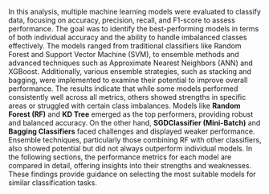 In this analysis, multiple machine learning models were evaluated to classify data, focusing on accuracy, precision, recall, and F1-score to assess performance. The goal was to identify the best-performing models in terms of both individual accuracy and the ability to handle imbalanced classes effectively. The models ranged from traditional classifiers like Random Forest and Support Vector Machine (SVM), to ensemble methods and advanced techniques such as Approximate Nearest Neighbors (ANN) and XGBoost. Additionally, various ensemble strategies, such as stacking and bagging, were implemented to examine their potential to improve overall performance.
The results indicate that while some models performed consistently well across all metrics, others showed strengths in specific areas or struggled with certain class imbalances. Models like **Random Forest (RF)** and **KD Tree** emerged as the top performers, providing robust and balanced accuracy. On the other hand, **SGDClassifier (Mini-Batch)** and **Bagging Classifiers** faced challenges and displayed weaker performance. Ensemble techniques, particularly those combining RF with other classifiers, also showed potential but did not always outperform individual models.
In the following sections, the performance metrics for each model are compared in detail, offering insights into their strengths and weaknesses. These findings provide guidance on selecting the most suitable models for similar classification tasks.
